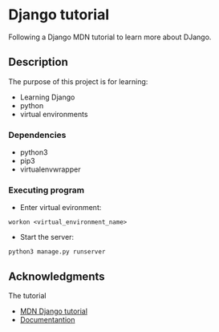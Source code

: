 # Django tutorial 
Following a Django MDN tutorial to learn more about DJango.

## Description

The purpose of this project is for learning:
* Learning Django
* python
* virtual environments


### Dependencies

* python3
* pip3
* virtualenvwrapper

### Executing program

* Enter virtual evironment:
```
workon <virtual_environment_name>
```
* Start the server: 
```
python3 manage.py runserver
```

## Acknowledgments

The tutorial
* [MDN Django tutorial](https://developer.mozilla.org/en-US/docs/Learn/Server-side/Django/development_environment)
* [Documentantion](https://docs.djangoproject.com/en/4.2/intro/overview/)

